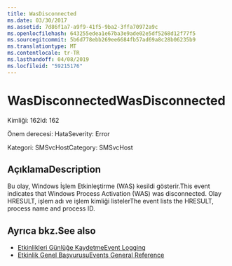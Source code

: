 ```yaml
---
title: WasDisconnected
ms.date: 03/30/2017
ms.assetid: 7d86f1a7-a9f9-41f5-9ba2-3ffa70972a9c
ms.openlocfilehash: 643255edea1e67ba3e9ade02e5df5268d12f77f5
ms.sourcegitcommit: 5b6d778ebb269ee6684fb57ad69a8c28b06235b9
ms.translationtype: MT
ms.contentlocale: tr-TR
ms.lasthandoff: 04/08/2019
ms.locfileid: "59215176"
---
```

# <a name="wasdisconnected"></a><span data-ttu-id="5541f-102">WasDisconnected</span><span class="sxs-lookup"><span data-stu-id="5541f-102">WasDisconnected</span></span>
<span data-ttu-id="5541f-103">Kimliği: 162</span><span class="sxs-lookup"><span data-stu-id="5541f-103">Id: 162</span></span>  
  
 <span data-ttu-id="5541f-104">Önem derecesi: Hata</span><span class="sxs-lookup"><span data-stu-id="5541f-104">Severity: Error</span></span>  
  
 <span data-ttu-id="5541f-105">Kategori: SMSvcHost</span><span class="sxs-lookup"><span data-stu-id="5541f-105">Category: SMSvcHost</span></span>  
  
## <a name="description"></a><span data-ttu-id="5541f-106">Açıklama</span><span class="sxs-lookup"><span data-stu-id="5541f-106">Description</span></span>  
 <span data-ttu-id="5541f-107">Bu olay, Windows İşlem Etkinleştirme (WAS) kesildi gösterir.</span><span class="sxs-lookup"><span data-stu-id="5541f-107">This event indicates that Windows Process Activation (WAS) was disconnected.</span></span> <span data-ttu-id="5541f-108">Olay HRESULT, işlem adı ve işlem kimliği listeler</span><span class="sxs-lookup"><span data-stu-id="5541f-108">The event lists the HRESULT, process name and process ID.</span></span>  
  
## <a name="see-also"></a><span data-ttu-id="5541f-109">Ayrıca bkz.</span><span class="sxs-lookup"><span data-stu-id="5541f-109">See also</span></span>

- [<span data-ttu-id="5541f-110">Etkinlikleri Günlüğe Kaydetme</span><span class="sxs-lookup"><span data-stu-id="5541f-110">Event Logging</span></span>](../../../../../docs/framework/wcf/diagnostics/event-logging/index.md)
- [<span data-ttu-id="5541f-111">Etkinlik Genel Başvurusu</span><span class="sxs-lookup"><span data-stu-id="5541f-111">Events General Reference</span></span>](../../../../../docs/framework/wcf/diagnostics/event-logging/events-general-reference.md)
